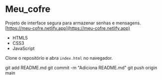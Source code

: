 # Meu_cofre

Projeto de interface segura para armazenar senhas e mensagens.
 [https://meu-cofre.netlify.app](https://meu-cofre.netlify.app)


- HTML5
- CSS3
- JavaScript


Clone o repositório e abra `index.html` no navegador.

git add README.md
git commit -m "Adiciona README.md"
git push origin main
